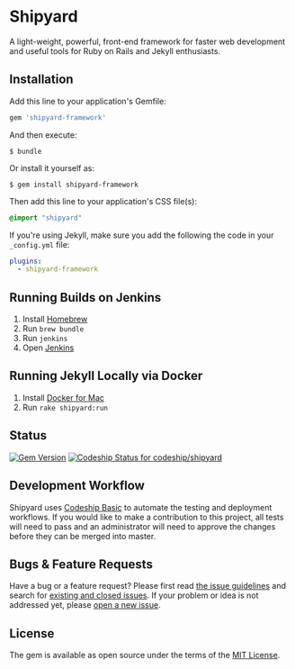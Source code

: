 # Shipyard

A light-weight, powerful, front-end framework for faster web development and useful tools for Ruby on Rails and Jekyll enthusiasts.

## Installation

Add this line to your application's Gemfile:

```ruby
gem 'shipyard-framework'
```

And then execute:

    $ bundle

Or install it yourself as:

    $ gem install shipyard-framework

Then add this line to your application's CSS file(s):

```css
@import "shipyard"
```

If you're using Jekyll, make sure you add the following the code in your `_config.yml` file:
```yml
plugins:
  - shipyard-framework
```

## Running Builds on Jenkins
1. Install [Homebrew](https://brew.sh/)
2. Run `brew bundle`
3. Run `jenkins`
4. Open [Jenkins](http://localhost:8080/)

## Running Jekyll Locally via Docker
1. Install [Docker for Mac](https://download.docker.com/mac/stable/Docker.dmg)
2. Run `rake shipyard:run`

## Status
[![Gem Version](https://badge.fury.io/rb/shipyard-framework.svg)](https://badge.fury.io/rb/shipyard-framework)
[![Codeship Status for codeship/shipyard](https://app.codeship.com/projects/30419df0-80ff-0135-f7fb-06994b6b032d/status?branch=master)](https://app.codeship.com/projects/246808)

## Development Workflow
Shipyard uses [Codeship Basic](https://codeship.com/features/basic) to automate the testing and deployment workflows. If you would like to make a contribution to this project, all tests will need to pass and an administrator will need to approve the changes before they can be merged into master.

## Bugs & Feature Requests

Have a bug or a feature request? Please first read [the issue guidelines](https://github.com/codeship/shipyard/wiki/issues) and search for [existing and closed issues](https://github.com/codeship/shipyard/issues?utf8=%E2%9C%93&q=is%3Aissue). If your problem or idea is not addressed yet, please [open a new issue](https://github.com/codeship/shipyard/issues/new).

## License

The gem is available as open source under the terms of the [MIT License](http://opensource.org/licenses/MIT).

